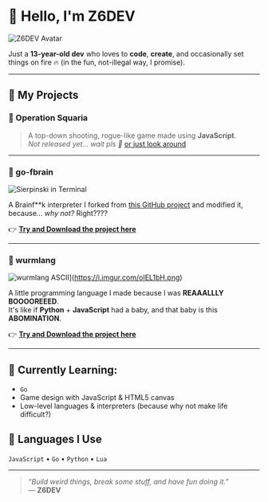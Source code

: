 # 👋 Hello, I'm Z6DEV

![Z6DEV Avatar](https://avatars.githubusercontent.com/u/168093172?v=4) <!-- You can upload and use your own image URL -->

Just a **13-year-old dev** who loves to **code**, **create**, and occasionally set things on fire 🔥 (in the fun, not-illegal way, I promise).

---

## 🚀 My Projects

### 🎯 Operation Squaria
> A top-down shooting, rogue-like game made using **JavaScript**.  
_Not released yet... wait pls 🙏_
> [or just look around]()

---

### 🧠 go-fbrain
![Sierpinski in Terminal](https://imgur.com/RQXBcHq)

A Brainf\*\*k interpreter I forked from [this GitHub project](https://github.com/MihajloNesic/gobrainfuck) and modified it,  
because... _why not?_ Right????

👉 [**Try and Download the project here**](https://github.com/Z6dev/go-fbrain)

---

### 🐍 wurmlang
![wurmlang ASCII](https://your-wurmlang-image-url-here)](https://i.imgur.com/oIEL1bH.png)

A little programming language I made because I was **REAAALLLY BOOOOREEED**.  
It's like if **Python** + **JavaScript** had a baby, and that baby is this **ABOMINATION**.

👉 [**Try and Download the project here**](https://github.com/Z6dev/wurmlang-master)

---

## 🌱 Currently Learning:
- `Go`
- Game design with JavaScript & HTML5 canvas
- Low-level languages & interpreters (because why not make life difficult?)

## 🤖 Languages I Use
`JavaScript` • `Go` • `Python` • `Lua`

---

> _“Build weird things, break some stuff, and have fun doing it.”_  
— **Z6DEV**

